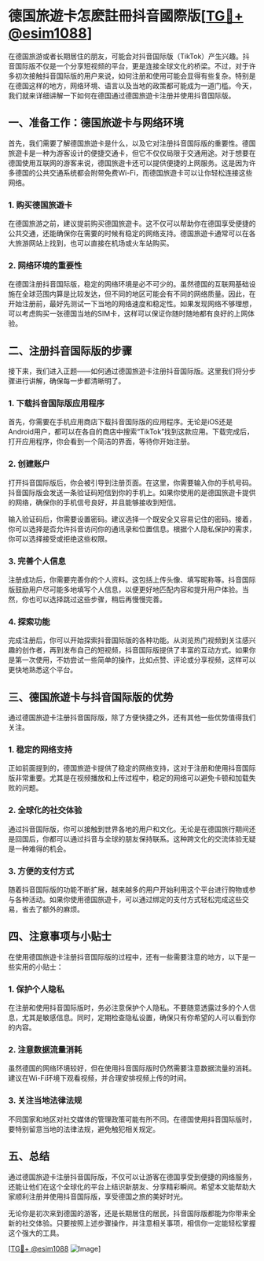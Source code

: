 # 德国旅遊卡怎麽註冊抖音國際版[[TG💪+ @esim1088](https://t.me/s/esim1088)]

在德国旅游或者长期居住的朋友，可能会对抖音国际版（TikTok）产生兴趣。抖音国际版不仅是一个分享短视频的平台，更是连接全球文化的桥梁。不过，对于许多初次接触抖音国际版的用户来说，如何注册和使用可能会显得有些复杂。特别是在德国这样的地方，网络环境、语言以及当地的政策都可能成为一道门槛。今天，我们就来详细讲解一下如何在德国通过德国旅遊卡注册并使用抖音国际版。

## 一、准备工作：德国旅遊卡与网络环境

首先，我们需要了解德国旅遊卡是什么，以及它对注册抖音国际版的重要性。德国旅遊卡是一种为游客设计的便捷交通卡，但它不仅仅局限于交通用途。对于想要在德国使用互联网的游客来说，德国旅遊卡还可以提供便捷的上网服务。这是因为许多德国的公共交通系统都会附带免费Wi-Fi，而德国旅遊卡可以让你轻松连接这些网络。

### 1. 购买德国旅遊卡

在德国旅游之前，建议提前购买德国旅遊卡。这不仅可以帮助你在德国享受便捷的公共交通，还能确保你在需要的时候有稳定的网络支持。德国旅遊卡通常可以在各大旅游网站上找到，也可以直接在机场或火车站购买。

### 2. 网络环境的重要性

在德国注册抖音国际版，稳定的网络环境是必不可少的。虽然德国的互联网基础设施在全球范围内算是比较发达，但不同的地区可能会有不同的网络质量。因此，在开始注册前，最好先测试一下当地的网络速度和稳定性。如果发现网络不够理想，可以考虑购买一张德国当地的SIM卡，这样可以保证你随时随地都有良好的上网体验。

## 二、注册抖音国际版的步骤

接下来，我们进入正题——如何通过德国旅遊卡注册抖音国际版。这里我们将分步骤进行讲解，确保每一步都清晰明了。

### 1. 下载抖音国际版应用程序

首先，你需要在手机应用商店下载抖音国际版的应用程序。无论是iOS还是Android用户，都可以在各自的商店中搜索“TikTok”找到这款应用。下载完成后，打开应用程序，你会看到一个简洁的界面，等待你开始注册。

### 2. 创建账户

打开抖音国际版后，你会被引导到注册页面。在这里，你需要输入你的手机号码。抖音国际版会发送一条验证码短信到你的手机上。如果你使用的是德国旅遊卡提供的网络，确保你的手机信号良好，并且能够接收到短信。

输入验证码后，你需要设置密码。建议选择一个既安全又容易记住的密码。接着，你可以选择是否允许抖音访问你的通讯录和位置信息。根据个人隐私保护的需求，你可以选择接受或拒绝这些权限。

### 3. 完善个人信息

注册成功后，你需要完善你的个人资料。这包括上传头像、填写昵称等。抖音国际版鼓励用户尽可能多地填写个人信息，以便更好地匹配内容和提升用户体验。当然，你也可以选择跳过这些步骤，稍后再慢慢完善。

### 4. 探索功能

完成注册后，你可以开始探索抖音国际版的各种功能。从浏览热门视频到关注感兴趣的创作者，再到发布自己的短视频，抖音国际版提供了丰富的互动方式。如果你是第一次使用，不妨尝试一些简单的操作，比如点赞、评论或分享视频，这样可以更快地熟悉这个平台。

## 三、德国旅遊卡与抖音国际版的优势

通过德国旅遊卡注册抖音国际版，除了方便快捷之外，还有其他一些优势值得我们关注。

### 1. 稳定的网络支持

正如前面提到的，德国旅遊卡提供了稳定的网络支持，这对于注册和使用抖音国际版非常重要。尤其是在视频播放和上传过程中，稳定的网络可以避免卡顿和加载失败的问题。

### 2. 全球化的社交体验

通过抖音国际版，你可以接触到世界各地的用户和文化。无论是在德国旅行期间还是回国后，你都可以通过抖音与全球的朋友保持联系。这种跨文化的交流体验无疑是一种难得的机会。

### 3. 方便的支付方式

随着抖音国际版的功能不断扩展，越来越多的用户开始利用这个平台进行购物或参与各种活动。如果你使用德国旅遊卡，可以通过绑定的支付方式轻松完成这些交易，省去了额外的麻烦。

## 四、注意事项与小贴士

在使用德国旅遊卡注册抖音国际版的过程中，还有一些需要注意的地方，以下是一些实用的小贴士：

### 1. 保护个人隐私

在注册和使用抖音国际版时，务必注意保护个人隐私。不要随意透露过多的个人信息，尤其是敏感信息。同时，定期检查隐私设置，确保只有你希望的人可以看到你的内容。

### 2. 注意数据流量消耗

虽然德国的网络环境较好，但在使用抖音国际版时仍然需要注意数据流量的消耗。建议在Wi-Fi环境下观看视频，并合理安排视频上传的时间。

### 3. 关注当地法律法规

不同国家和地区对社交媒体的管理政策可能有所不同。在德国使用抖音国际版时，要特别留意当地的法律法规，避免触犯相关规定。

## 五、总结

通过德国旅遊卡注册抖音国际版，不仅可以让游客在德国享受到便捷的网络服务，还能让他们在这个全球化的平台上结识新朋友、分享精彩瞬间。希望本文能帮助大家顺利注册并使用抖音国际版，享受德国之旅的美好时光。

无论你是初次来到德国的游客，还是长期居住的居民，抖音国际版都能为你带来全新的社交体验。只要按照上述步骤操作，并注意相关事项，相信你一定能轻松掌握这个强大的工具。

[[TG💪+ @esim1088](https://t.me/s/esim1088) ![Image](https://i.postimg.cc/4NQfJmqS/Snipaste-2025-05-13-00-14-12.png)]